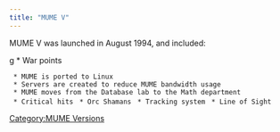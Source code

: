 ```yaml
---
title: "MUME V"
---
```


MUME V was launched in August 1994, and included:

<nowiki>g \* War points

` * MUME is ported to Linux`
` * Servers are created to reduce MUME bandwidth usage`
` * MUME moves from the Database lab to the Math department`
` * Critical hits`
` * Orc Shamans`
` * Tracking system`
` * Line of Sight `

</pre>

[Category:MUME Versions](Category:MUME_Versions "wikilink")